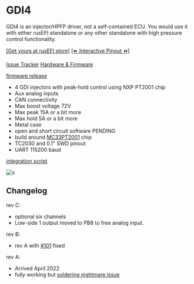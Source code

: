 # GDI4

GDI4 is an injector/HPFP driver, not a self-contained ECU. You would use it with either rusEFI standalone or any other standalone with high pressure control functionality.

[[Get yours at rusEFI store]](https://www.shop.rusefi.com/shop/p/gdi4) [[⏩ Interactive Pinout ⏪]](https://rusefi.com/docs/pinouts/GDI4/)

[Issue Tracker](https://github.com/rusefi/rusefi-hardware/labels/GDI)  [Hardware & Firmware](https://github.com/rusefi/rusefi-hardware/tree/main/GDI-4ch/)

[firmware release](https://github.com/rusefi/rusefi-hardware/releases/tag/20251017_release)

* 4 GDI injectors with peak-hold control using NXP PT2001 chip
* Aux analog inputs
* CAN connectivity
* Max boost voltage 72V
* Max peak 15A or a bit more
* Max hold 5A or a bit more
* Metal case
* open and short circuit software PENDING
* build around [MC33PT2001](https://www.nxp.com/docs/en/data-sheet/MC33PT2001_SDS.pdf) chip
* TC2030 and 0.1" SWD pinout
* UART 115200 baud

[integration script](https://github.com/rusefi/rusefi/blob/master/firmware/controllers/lua/examples/gdi4-communication.lua)

![x](Hardware/GDI/rusefi-gdi4-rev-a.jpg)

## Changelog

rev C:

* optional six channels
* Low-side 1 output moved to PB8 to free analog input.

rev B:

* rev A with [#101](https://github.com/rusefi/rusefi-hardware/issues/101) fixed

rev A:

* Arrived April 2022
* fully working but [soldering nightmare issue](https://github.com/rusefi/rusefi-hardware/issues/101)
